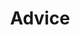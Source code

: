 ---
title: Advice
crosslinks:
- youtubefactsbot
- raisedbynarcissists
- AskReddit
- youtubot
- legaladvice
- personalfinance
- SuicideWatch
- alotabot
- getdisciplined
- ShrugLifeSyndicate
- GetMotivated
- AdviceAnimals
- autourbanbot
- progresspics
- relationships
- LifeProTips
- Pussified
- MassdropBot
- IAmA
- me_irl
---